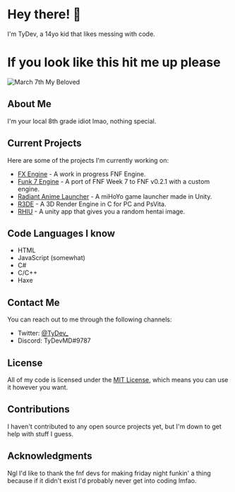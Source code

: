 # Hey there! 👋

I'm TyDev, a 14yo kid that likes messing with code.

# If you look like this hit me up please
![March 7th My Beloved](https://www.pockettactics.com/wp-content/sites/pockettactics/2022/01/honkai-star-rail-march-7-2.jpg)

## About Me

I'm your local 8th grade idiot lmao, nothing special.

## Current Projects

Here are some of the projects I'm currently working on:

- [FX Engine](https://github.com/TyDevX/FX-Engine) - A work in progress FNF Engine.
- [Funk 7 Engine](https://github.com/TyDevX/Funk-7-Engine) - A port of FNF Week 7 to FNF v0.2.1 with a custom engine.
- [Radiant Anime Launcher](https://github.com/TeamRadiant/Radiant-Anime-Launcher) - A miHoYo game launcher made in Unity.
- [R3DE](https://github.com/TyDevX/R3DE) - A 3D Render Engine in C for PC and PsVita.
- [RHIU](https://github.com/TyDevX/RHIU) - A unity app that gives you a random hentai image.

## Code Languages I know

- HTML
- JavaScript (somewhat)
- C#
- C/C++
- Haxe

## Contact Me

You can reach out to me through the following channels:

- Twitter: [@TyDev_](https://twitter.com/TyDev_)
- Discord: TyDevMD#9787

## License

All of my code is licensed under the [MIT License](https://github.com/git/git-scm.com/blob/main/MIT-LICENSE.txt), which means you can use it however you want.

## Contributions

I haven't contributed to any open source projects yet, but I'm down to get help with stuff I guess.

## Acknowledgments

Ngl I'd like to thank the fnf devs for making friday night funkin' a thing because if it didn't exist I'd probably never get into coding lmfao.
